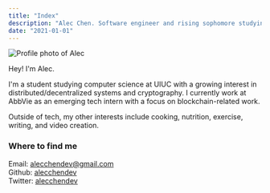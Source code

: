 ```yaml
---
title: "Index"
description: "Alec Chen. Software engineer and rising sophomore studying computer science at University of Illinois at Urbana-Champaign (UIUC)."
date: "2021-01-01"
---
```


![Profile photo of Alec](../images/profile.png)

Hey! I'm Alec.

I'm a student studying computer science at UIUC with a growing interest in distributed/decentralized systems and cryptography. I currently work at AbbVie as an emerging tech intern with a focus on blockchain-related work.

Outside of tech, my other interests include cooking, nutrition, exercise, writing, and video creation.

### Where to find me
Email: [alecchendev@gmail.com](mailto:alecchendev@gmail.com)
<br>
Github: [alecchendev](https://github.com/alecchendev)
<br>
Twitter: [alecchendev](https://twitter.com/alecchendev)

